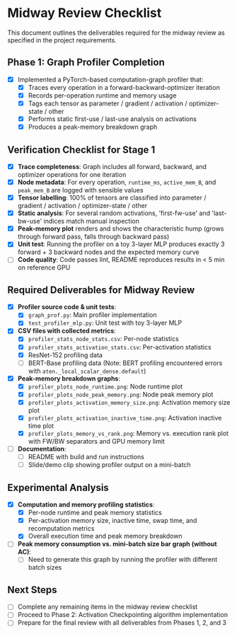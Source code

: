 # Midway Review Checklist

This document outlines the deliverables required for the midway review as specified in the project requirements.

## Phase 1: Graph Profiler Completion

- [x] Implemented a PyTorch-based computation-graph profiler that:
  - [x] Traces every operation in a forward-backward-optimizer iteration
  - [x] Records per-operation runtime and memory usage
  - [x] Tags each tensor as parameter / gradient / activation / optimizer-state / other
  - [x] Performs static first-use / last-use analysis on activations
  - [x] Produces a peak-memory breakdown graph

## Verification Checklist for Stage 1

- [x] **Trace completeness**: Graph includes all forward, backward, and optimizer operations for one iteration
- [x] **Node metadata**: For every operation, `runtime_ms`, `active_mem_B`, and `peak_mem_B` are logged with sensible values
- [x] **Tensor labelling**: 100% of tensors are classified into parameter / gradient / activation / optimizer-state / other
- [x] **Static analysis**: For several random activations, 'first-fw-use' and 'last-bw-use' indices match manual inspection
- [x] **Peak-memory plot** renders and shows the characteristic hump (grows through forward pass, falls through backward pass)
- [x] **Unit test**: Running the profiler on a toy 3-layer MLP produces exactly 3 forward + 3 backward nodes and the expected memory curve
- [ ] **Code quality**: Code passes lint, README reproduces results in < 5 min on reference GPU

## Required Deliverables for Midway Review

- [x] **Profiler source code & unit tests**:
  - [x] `graph_prof.py`: Main profiler implementation
  - [x] `test_profiler_mlp.py`: Unit test with toy 3-layer MLP

- [x] **CSV files with collected metrics**:
  - [x] `profiler_stats_node_stats.csv`: Per-node statistics
  - [x] `profiler_stats_activation_stats.csv`: Per-activation statistics
  - [x] ResNet-152 profiling data
  - [ ] BERT-Base profiling data (Note: BERT profiling encountered errors with `aten._local_scalar_dense.default`)

- [x] **Peak-memory breakdown graphs**:
  - [x] `profiler_plots_node_runtime.png`: Node runtime plot
  - [x] `profiler_plots_node_peak_memory.png`: Node peak memory plot
  - [x] `profiler_plots_activation_memory_size.png`: Activation memory size plot
  - [x] `profiler_plots_activation_inactive_time.png`: Activation inactive time plot
  - [x] `profiler_plots_memory_vs_rank.png`: Memory vs. execution rank plot with FW/BW separators and GPU memory limit

- [ ] **Documentation**:
  - [ ] README with build and run instructions
  - [ ] Slide/demo clip showing profiler output on a mini-batch

## Experimental Analysis

- [x] **Computation and memory profiling statistics**:
  - [x] Per-node runtime and peak memory statistics
  - [x] Per-activation memory size, inactive time, swap time, and recomputation metrics
  - [x] Overall execution time and peak memory breakdown

- [ ] **Peak memory consumption vs. mini-batch size bar graph (without AC)**:
  - [ ] Need to generate this graph by running the profiler with different batch sizes

## Next Steps

- [ ] Complete any remaining items in the midway review checklist
- [ ] Proceed to Phase 2: Activation Checkpointing algorithm implementation
- [ ] Prepare for the final review with all deliverables from Phases 1, 2, and 3